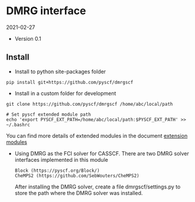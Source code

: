 DMRG interface
==============

2021-02-27

* Version 0.1

Install
-------
* Install to python site-packages folder
```
pip install git+https://github.com/pyscf/dmrgscf
```

* Install in a custom folder for development
```
git clone https://github.com/pyscf/dmrgscf /home/abc/local/path

# Set pyscf extended module path
echo 'export PYSCF_EXT_PATH=/home/abc/local/path:$PYSCF_EXT_PATH' >> ~/.bashrc
```

You can find more details of extended modules in the document
[extension modules](http://pyscf.org/pyscf/install.html#extension-modules)

* Using DMRG as the FCI solver for CASSCF.  There are two DMRG solver
  interfaces implemented in this module

      Block (https://pyscf.org/Block/)
      CheMPS2 (https://github.com/SebWouters/CheMPS2)

  After installing the DMRG solver, create a file dmrgscf/settings.py
  to store the path where the DMRG solver was installed.
